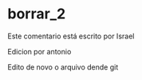 # borrar_2

Este comentario está escrito por Israel


Edicion por antonio


Edito de novo o arquivo dende git